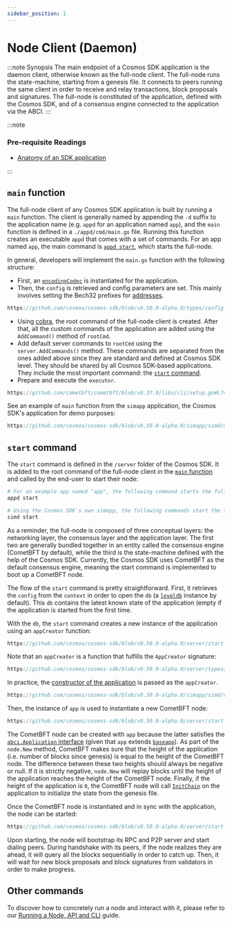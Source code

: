 ```yaml
---
sidebar_position: 1
---
```


# Node Client (Daemon)

:::note Synopsis
The main endpoint of a Cosmos SDK application is the daemon client, otherwise known as the full-node client. The full-node runs the state-machine, starting from a genesis file. It connects to peers running the same client in order to receive and relay transactions, block proposals and signatures. The full-node is constituted of the application, defined with the Cosmos SDK, and of a consensus engine connected to the application via the ABCI.
:::

:::note

### Pre-requisite Readings

* [Anatomy of an SDK application](../basics/00-app-anatomy.md)

:::

## `main` function

The full-node client of any Cosmos SDK application is built by running a `main` function. The client is generally named by appending the `-d` suffix to the application name (e.g. `appd` for an application named `app`), and the `main` function is defined in a `./appd/cmd/main.go` file. Running this function creates an executable `appd` that comes with a set of commands. For an app named `app`, the main command is [`appd start`](#start-command), which starts the full-node.

In general, developers will implement the `main.go` function with the following structure:

* First, an [`encodingCodec`](./05-encoding.md) is instantiated for the application.
* Then, the `config` is retrieved and config parameters are set. This mainly involves setting the Bech32 prefixes for [addresses](../basics/03-accounts.md#addresses).

```go reference
https://github.com/cosmos/cosmos-sdk/blob/v0.50.0-alpha.0/types/config.go#L14-L29
```

* Using [cobra](https://github.com/spf13/cobra), the root command of the full-node client is created. After that, all the custom commands of the application are added using the `AddCommand()` method of `rootCmd`.
* Add default server commands to `rootCmd` using the `server.AddCommands()` method. These commands are separated from the ones added above since they are standard and defined at Cosmos SDK level. They should be shared by all Cosmos SDK-based applications. They include the most important command: the [`start` command](#start-command).
* Prepare and execute the `executor`.
  
```go reference
https://github.com/cometbft/cometbft/blob/v0.37.0/libs/cli/setup.go#L74-L78
```

See an example of `main` function from the `simapp` application, the Cosmos SDK's application for demo purposes:

```go reference
https://github.com/cosmos/cosmos-sdk/blob/v0.50.0-alpha.0/simapp/simd/main.go
```

## `start` command

The `start` command is defined in the `/server` folder of the Cosmos SDK. It is added to the root command of the full-node client in the [`main` function](#main-function) and called by the end-user to start their node:

```bash
# For an example app named "app", the following command starts the full-node.
appd start

# Using the Cosmos SDK's own simapp, the following commands start the simapp node.
simd start
```

As a reminder, the full-node is composed of three conceptual layers: the networking layer, the consensus layer and the application layer. The first two are generally bundled together in an entity called the consensus engine (CometBFT by default), while the third is the state-machine defined with the help of the Cosmos SDK. Currently, the Cosmos SDK uses CometBFT as the default consensus engine, meaning the start command is implemented to boot up a CometBFT node.

The flow of the `start` command is pretty straightforward. First, it retrieves the `config` from the `context` in order to open the `db` (a [`leveldb`](https://github.com/syndtr/goleveldb) instance by default). This `db` contains the latest known state of the application (empty if the application is started from the first time.

With the `db`, the `start` command creates a new instance of the application using an `appCreator` function:

```go reference
https://github.com/cosmos/cosmos-sdk/blob/v0.50.0-alpha.0/server/start.go#L220
```

Note that an `appCreator` is a function that fulfills the `AppCreator` signature:

```go reference
https://github.com/cosmos/cosmos-sdk/blob/v0.50.0-alpha.0/server/types/app.go#L68
```

In practice, the [constructor of the application](../basics/00-app-anatomy.md#constructor-function) is passed as the `appCreator`.

```go reference
https://github.com/cosmos/cosmos-sdk/blob/v0.50.0-alpha.0/simapp/simd/cmd/root.go#L278-L291
```

Then, the instance of `app` is used to instantiate a new CometBFT node:

```go reference
https://github.com/cosmos/cosmos-sdk/blob/v0.50.0-alpha.0/server/start.go#L341-L378
```

The CometBFT node can be created with `app` because the latter satisfies the [`abci.Application` interface](https://github.com/cometbft/cometbft/blob/v0.37.0/abci/types/application.go#L9-L35) (given that `app` extends [`baseapp`](./00-baseapp.md)). As part of the `node.New` method, CometBFT makes sure that the height of the application (i.e. number of blocks since genesis) is equal to the height of the CometBFT node. The difference between these two heights should always be negative or null. If it is strictly negative, `node.New` will replay blocks until the height of the application reaches the height of the CometBFT node. Finally, if the height of the application is `0`, the CometBFT node will call [`InitChain`](./00-baseapp.md#initchain) on the application to initialize the state from the genesis file.

Once the CometBFT node is instantiated and in sync with the application, the node can be started:

```go reference
https://github.com/cosmos/cosmos-sdk/blob/v0.50.0-alpha.0/server/start.go#L350-L352
```

Upon starting, the node will bootstrap its RPC and P2P server and start dialing peers. During handshake with its peers, if the node realizes they are ahead, it will query all the blocks sequentially in order to catch up. Then, it will wait for new block proposals and block signatures from validators in order to make progress.

## Other commands

To discover how to concretely run a node and interact with it, please refer to our [Running a Node, API and CLI](../run-node/01-run-node.md) guide.
